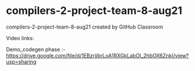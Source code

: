 # compilers-2-project-team-8-aug21
compilers-2-project-team-8-aug21 created by GitHub Classroom

Video links:

Demo_codegen phase :- https://drive.google.com/file/d/1EBzrjjbrLoA1RXGkLabOl_2hbOX6ZnkI/view?usp=sharing
